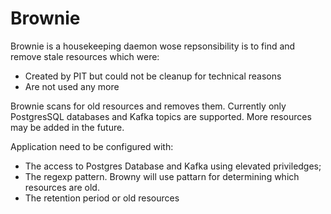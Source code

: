 # Brownie

Brownie is a housekeeping daemon wose repsonsibility is to find and remove stale resources which were:
- Created by PIT but could not be cleanup for technical reasons
- Are not used any more

Brownie scans for old resources and removes them. Currently only PostgresSQL databases and Kafka topics are supported. More resources may be added in the future.

Application need to be configured with: 
- The access to Postgres Database and Kafka using elevated priviledges;
- The regexp pattern. Browny will use pattarn for determining which resources are old.
- The retention period or old resources